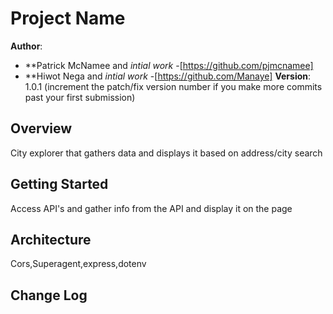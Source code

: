 # Project Name

**Author**: 
* **Patrick McNamee and *intial work* -[https://github.com/pjmcnamee]
* **Hiwot Nega and *intial work* -[https://github.com/Manaye]
**Version**: 1.0.1 (increment the patch/fix version number if you make more commits past your first submission)

## Overview
<!-- Provide a high level overview of what this application is and why you are building it, beyond the fact that it's an assignment for this class. (i.e. What's your problem domain?) -->

City explorer that gathers data and displays it based on address/city search

## Getting Started
<!-- What are the steps that a user must take in order to build this app on their own machine and get it running? -->

Access API's and gather info from the API and display it on the page

## Architecture
<!-- Provide a detailed description of the application design. What technologies (languages, libraries, etc) you're using, and any other relevant design information. -->

Cors,Superagent,express,dotenv

## Change Log
<!-- Use this area to document the iterative changes made to your application as each feature is successfully implemented. Use time stamps. Here's an examples:

01-01-2001 4:59pm - Application now has a fully-functional express server, with a GET route for the location resource.

## Credits and Collaborations
<!-- Give credit (and a link) to other people or resources that helped you build this application. -->

